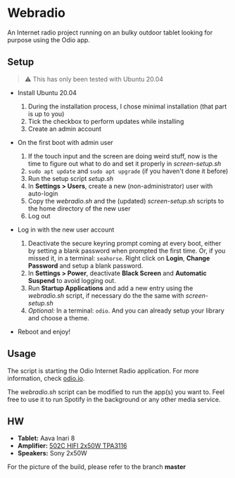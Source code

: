 # Webradio
An Internet radio project running on an bulky outdoor tablet looking for purpose using the Odio app.

## Setup
> :warning: This has only been tested with Ubuntu 20.04

* Install Ubuntu 20.04
  1. During the installation process, I chose minimal installation (that part is up to you)
  1. Tick the checkbox to perform updates while installing
  1. Create an admin account

* On the first boot with admin user
  1. If the touch input and the screen are doing weird stuff, now is the time to figure out what to do and set it properly in _screen-setup.sh_
  1. `sudo apt update` and `sudo apt upgrade` (if you haven't done it before)
  1. Run the setup script _setup.sh_
  1. In **Settings > Users**, create a new (non-administrator) user with auto-login
  1. Copy the _webradio.sh_ and the (updated) _screen-setup.sh_ scripts to the home directory of the new user
  1. Log out

* Log in with the new user account
  1. Deactivate the secure keyring prompt coming at every boot, either by setting a blank password when prompted the first time. Or, if you missed it, in a terminal: `seahorse`. Right click on **Login**, **Change Password** and setup a blank password.
  1. In **Settings > Power**, deactivate **Black Screen** and **Automatic Suspend** to avoid logging out.
  1. Run **Startup Applications** and add a new entry using the _webradio.sh_ script, if necessary do the the same with _screen-setup.sh_
  1. _Optional:_ In a terminal: `odio`. And you can already setup your library and choose a theme.

* Reboot and enjoy!

## Usage
The script is starting the Odio Internet Radio application. For more information, check [odio.io](https://odio.io/).

The _webradio.sh_ script can be modified to run the app(s) you want to. Feel free to use it to run Spotify in the background or any other media service.

## HW
* **Tablet:** Aava Inari 8
* **Amplifier:** [502C HIFI 2x50W TPA3116](https://www.banggood.com/502C-HIFI-2x50W-TPA3116-AUX+-bluetooth-5_0-HIFI-High-Power-Digital-Amplifier-Stereo-Board-AMP-Amplificador-Home-Theater-p-1582750.html?ID=6278569&cur_warehouse=UK)
* **Speakers:** Sony 2x50W

For the picture of the build, please refer to the branch **master**
